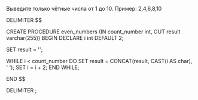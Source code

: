 Выведите только чётные числа от 1 до 10.
Пример: 2,4,6,8,10

DELIMITER $$ 

CREATE PROCEDURE even_numbers (IN count_number int, OUT result varchar(255))
BEGIN
  DECLARE i int DEFAULT 2;

  SET result = '';

  WHILE i < count_number DO
    SET result = CONCAT(result, CAST(i AS char), ' '); 
    SET i = i + 2;
  END WHILE;

END
$$

DELIMITER ;

